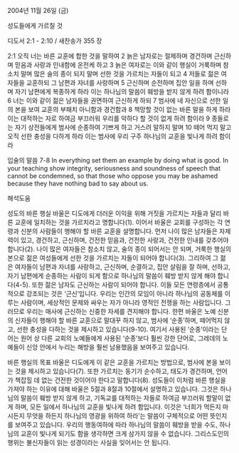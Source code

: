 2004년 11월 26일 (금)

성도들에게 가르칠 것



디도서 2:1 - 2:10 / 새찬송가 355 장


2:1 오직 너는 바른 교훈에 합한 것을 말하여 2 늙은 남자로는 절제하며 경건하며 근신하며 믿음과 사랑과 인내함에 온전케 하고 3 늙은 여자로는 이와 같이 행실이 거룩하며 참소치 말며 많은 술의 종이 되지 말며 선한 것을 가르치는 자들이 되고 4 저들로 젊은 여자들을 교훈하되 그 남편과 자녀를 사랑하며 5 근신하며 순전하며 집안 일을 하며 선하며 자기 남편에게 복종하게 하라 이는 하나님의 말씀이 훼방을 받지 않게 하려 함이니라 6 너는 이와 같이 젊은 남자들을 권면하여 근신하게 하되 7 범사에 네 자신으로 선한 일의 본을 보여 교훈의 부패치 아니함과 경건함과 8 책망할 것이 없는 바른 말을 하게 하라 이는 대적하는 자로 하여금 부끄러워 우리를 악하다 할 것이 없게 하려 함이라 9 종들로는 자기 상전들에게 범사에 순종하여 기쁘게 하고 거스려 말하지 말며 10 떼어 먹지 말고 오직 선한 충성을 다하게 하라 이는 범사에 우리 구주 하나님의 교훈을 빛나게 하려 함이라 

입술의 말씀
7-8 In everything set them an example by doing what is good. In your teaching show integrity, seriousness and soundness of speech that cannot be condemned, so that those who oppose you may be ashamed because they have nothing bad to say about us.

해석도움





성도의 바른 행실
바울은 디도에게 더러운 이익을 위해 거짓을 가르치는 자들과 달리 바른 교훈에 일치하는 것을 가르치라고 명합니다(1). 이어서 바울은 교회를 구성하는 각 연령과 신분의 사람들이 행해야 할 바른 교훈을 설명합니다. 먼저 나이 많은 남자들은 자제력이 있고, 경건하고, 근신하며, 건전한 믿음과, 건전한 사랑과, 건전한 인내를 갖추어야 합니다(2). 나이 많은 여자들은 참소치 않고, 술의 종이 되어서는 안 되며, 거룩한 행실의 본으로 젊은 여성들에게 선한 것을 가르치는 자들이 되어야 합니다(3). 그리하여 그 젊은 여자들이 남편과 자녀를 사랑하고, 근신하며, 순결하고, 집안 살림을 잘 하며, 선하고, 자기 남편에게 순종하는 사람이 되게 함으로 하나님의 말씀이 훼방 받지 않게 해야 합니다(4-5). 또한 젊은 남자도 근신하는 사람이 되어야 합니다. 이들 모든 연령층에서 공통적으로 강조되는 것은 ‘근신’입니다. 우리는 인간의 모임이 아니라 하나님의 공동체를 이루는 사람이며, 세상적인 문제와 싸우는 자가 아니라 영적인 전쟁을 하는 사람입니다. 그러므로 우리는 매사에 근신하는 신중한 자세를 견지해야 합니다. 한편 바울은 노예 신분의 신자들이 행해야 할 바른 교훈으로  말대꾸 하지 않고, 범사에 ‘순종’하며, 떼어먹지 않고, 선한 충성을 다하는 것을 제시하고 있습니다(9-10). 여기서 사용된 ‘순종’이라는 단어는 원어 상 다른 교회의 노예들에게 사용된 ‘순종’보다 훨씬 강한 단어로, 그레데의 노예들이 신앙 안에서 누리는 해방을 훨씬 남용했음을 보여주고 있습니다.   

바른 행실의 목표
바울은 디도에게 이 같은 교훈을 가르치는 방법으로, 범사에 본을 보이는 것을 제시하고 있습니다(7). 또한 가르치는 동기가 순수하고, 태도가 경건하며, 언어가 책잡힐 데 없는 건전한 것이어야 한다고 말합니다(8). 성도들이 이처럼 바른 행실을 가져야 하는 이유에 대해 바울은 5절과 8절과 10절에서 설명하고 있습니다. 그것은 하나님의 말씀이 훼방 받지 않게 하고, 기독교를 대적하는 자들로 하여금 부끄러워 할말이 없게 하며, 모든 일에서 하나님의 교훈을 빛나게 하려 함입니다. 이것은 ‘너희가 먹든지 마시든지 무엇을 하든지 하나님의 영광을 위하여 하라’는 말씀이 구체적으로 어떤 뜻인지를 보여주고 있습니다. 우리의 행동여하에 따라 하나님의 말씀이 훼방을 받을 수도, 하나님의 교훈이 빛나게 되기도 함을 생각하면 크게 삼가지 않을 수 없습니다. 그리스도인의 행위는 불신자들이 읽는 성경이라는 사실을 잊어서는 안 됩니다.